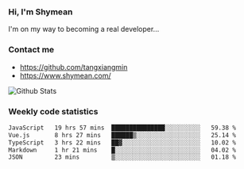 ### Hi, I'm Shymean

I'm on my way to becoming a real developer...

### Contact me

- <https://github.com/tangxiangmin>
- <https://www.shymean.com/>

![Github Stats](https://github-readme-stats.vercel.app/api?username=tangxiangmin&show_icons=true&theme=dark)


###  Weekly code statistics

<!--START_SECTION:waka-->

```txt
JavaScript   19 hrs 57 mins  ███████████████░░░░░░░░░░   59.38 %
Vue.js       8 hrs 27 mins   ██████▒░░░░░░░░░░░░░░░░░░   25.14 %
TypeScript   3 hrs 22 mins   ██▓░░░░░░░░░░░░░░░░░░░░░░   10.02 %
Markdown     1 hr 21 mins    █░░░░░░░░░░░░░░░░░░░░░░░░   04.02 %
JSON         23 mins         ▒░░░░░░░░░░░░░░░░░░░░░░░░   01.18 %
```

<!--END_SECTION:waka-->